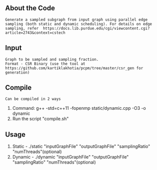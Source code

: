 ##  About the Code
    Generate a sampled subgraph from input graph using parallel edge sampling (both static and dynamic scheduling). For details on edge sampling, refer  https://docs.lib.purdue.edu/cgi/viewcontent.cgi?article=2743&context=cstech 

##  Input
    Graph to be sampled and sampling fraction.
    Format - CSR Binary (use the tool at https://github.com/kartiklakhotia/pcpm/tree/master/csr_gen for generation)

##  Compile
    Can be compiled in 2 ways
1. Command: g++ -std=c++11 -fopenmp static/dynamic.cpp -O3 -o dynamic
2. Run the script "compile.sh"


##  Usage
1. Static - ./static "inputGraphFile" "outputGraphFile" "samplingRatio" "numThreads"(optional)
1. Dynamic - ./dynamic "inputGraphFile" "outputGraphFile" "samplingRatio" "numThreads"(optional)
    


